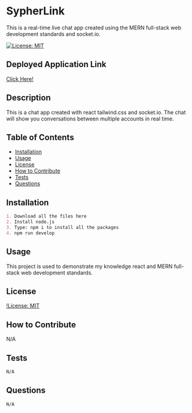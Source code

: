 # SypherLink
This is a real-time live chat app created using the MERN full-stack web development standards and socket.io.

[![License: MIT](https://img.shields.io/badge/License-MIT-yellow.svg)](https://opensource.org/licenses/MIT)

## Deployed Application Link
[Click Here!](https://floating-fjord-61494.herokuapp.com/)

## Description
This is a chat app created with react tailwind.css and socket.io. The chat will show you conversations between multiple accounts in real time.

## Table of Contents
- [Installation](#installation)
- [Usage](#usage)
- [License](#license)
- [How to Contribute](#how-to-contribute)
- [Tests](#tests)
- [Questions](#questions)

## Installation
```md
1. Download all the files here
2. Install node.js
3. Type: npm i to install all the packages
4. npm run develop
```

## Usage
This project is used to demonstrate my knowledge react and MERN full-stack web development standards. 

## License
[!License: MIT](https://choosealicense.com/licenses/mit/)

## How to Contribute
N/A

## Tests
```md
N/A
```

## Questions
```md
N/A
```
